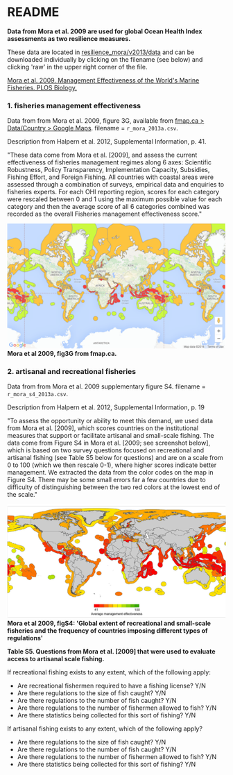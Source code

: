# README

**Data from Mora et al. 2009 are used for global Ocean Health Index assessments as two resilience measures.**   

These data are located in [resilience_mora/v2013/data](https://github.com/OHI-Science/ohiprep/tree/master/globalprep/resilience_mora/v2013/data) and can be downloaded individually by clicking on the filename (see below) and clicking 'raw' in the upper right corner of the file.

[Mora et al. 2009. Management Effectiveness of the World's Marine Fisheries. PLOS Biology.](http://journals.plos.org/plosbiology/article?id=10.1371/journal.pbio.1000131)


### 1. fisheries management effectiveness

Data from from Mora et al. 2009, figure 3G, available from [fmap.ca > Data/Country > Google Maps](http://www.fmap.ca/ramweb/media/management_effectiveness/home.php?sub=34). filename = `r_mora_2013a.csv`. 

Description from Halpern et al. 2012, Supplemental Information, p. 41.

"These data come from Mora et al. [2009], and assess the current effectiveness of fisheries management regimes along 6 axes: Scientific Robustness, Policy Transparency, Implementation Capacity, Subsidies, Fishing Effort, and Foreign Fishing. All countries with coastal areas were assessed through a combination of surveys, empirical data and enquiries to fisheries experts. For each OHI reporting region, scores for each category were rescaled between 0 and 1 using the maximum possible value for each category and then the average score of all 6 categories combined was recorded as the overall Fisheries management effectiveness score."

![Mora et al 2009, fig3G from fmap.ca](Mora_et_al_2009_fig3Gfmap.png)
**Mora et al 2009, fig3G from fmap.ca.**

### 2. artisanal and recreational fisheries 

Data from from Mora et al. 2009 supplementary figure S4. filename = `r_mora_s4_2013a.csv`. 

Description from Halpern et al. 2012, Supplemental Information, p. 19

"To assess the opportunity or ability to meet this demand, we used data from Mora et al. [2009], which scores countries on the institutional measures that support or facilitate artisanal and small-scale fishing. The data come from Figure S4 in Mora et al. [2009; see screenshot below], which is based on two survey questions focused on recreational and artisanal fishing (see Table S5 below for questions) and are on a scale from 0 to 100 (which we then rescale 0-1), where higher scores indicate better management. We extracted the data from the color codes on the map in Figure S4. There may be some small errors far a few countries due to difficulty of distinguishing between the two red colors at the lowest end of the scale."

![Mora et al 2009, figS4](Mora_et_al_2009_figS4.png)
**Mora et al 2009, figS4: 'Global extent of recreational and small-scale fisheries and the frequency of countries imposing different types of regulations'**

**Table S5. Questions from Mora et al. [2009] that were used to evaluate access to artisanal scale fishing.**
 
If recreational fishing exists to any extent, which of the following apply:

- Are recreational fishermen required to have a fishing license? Y/N
- Are there regulations to the size of fish caught? Y/N
- Are there regulations to the number of fish caught? Y/N
- Are there regulations to the number of fishermen allowed to fish? Y/N
- Are there statistics being collected for this sort of fishing? Y/N

If artisanal fishing exists to any extent, which of the following apply?
- Are there regulations to the size of fish caught? Y/N
- Are there regulations to the number of fish caught? Y/N
- Are there regulations to the number of fishermen allowed to fish? Y/N
- Are there statistics being collected for this sort of fishing? Y/N
